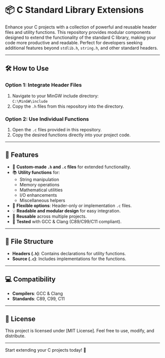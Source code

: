 # 📦 C Standard Library Extensions

Enhance your C projects with a collection of powerful and reusable header files and utility functions. This repository provides modular components designed to extend the functionality of the standard C library, making your code more productive and readable. Perfect for developers seeking additional features beyond `stdlib.h`, `string.h`, and other standard headers.

---

## 🛠️ How to Use

### Option 1: Integrate Header Files
1. Navigate to your MinGW include directory:  
   `C:\MinGW\include`
2. Copy the `.h` files from this repository into the directory.

### Option 2: Use Individual Functions
1. Open the `.c` files provided in this repository.
2. Copy the desired functions directly into your project code.

---

## 🚀 Features

- 🔧 **Custom-made `.h` and `.c` files** for extended functionality.
- 📚 **Utility functions** for:
  - String manipulation
  - Memory operations
  - Mathematical utilities
  - I/O enhancements
  - Miscellaneous helpers
- 🧱 **Flexible options**: Header-only or implementation `.c` files.
- 💡 **Readable and modular design** for easy integration.
- 🔁 **Reusable** across multiple projects.
- 🧪 **Tested** with GCC & Clang (C89/C99/C11 compliant).

---

## 📂 File Structure

- **Headers (`.h`)**: Contains declarations for utility functions.
- **Source (`.c`)**: Includes implementations for the functions.

---

## 💻 Compatibility

- **Compilers**: GCC & Clang
- **Standards**: C89, C99, C11

---

## 📝 License

This project is licensed under [MIT License]. Feel free to use, modify, and distribute.

---

Start extending your C projects today! 🚀